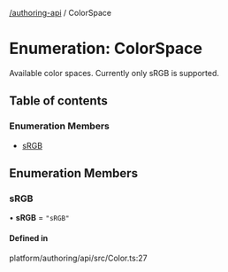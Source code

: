[ /authoring-api](../overview.md) / ColorSpace

# Enumeration: ColorSpace

Available color spaces. Currently only sRGB is supported.

## Table of contents

### Enumeration Members

- [sRGB](ColorSpace.md#sRGB)

## Enumeration Members

### <a id="sRGB" name="sRGB"></a> sRGB

• **sRGB** = ``"sRGB"``

#### Defined in

platform/authoring/api/src/Color.ts:27
